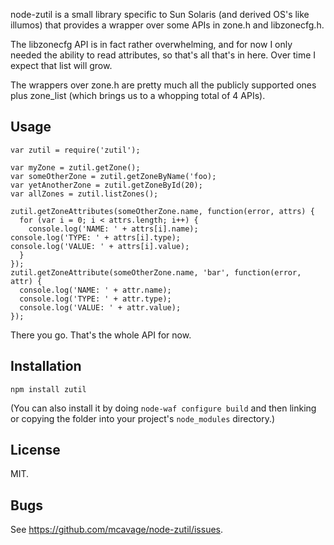 node-zutil is a small library specific to Sun Solaris (and derived OS's like
illumos) that provides a wrapper over some APIs in zone.h and libzonecfg.h.

The libzonecfg API is in fact rather overwhelming, and for now I only needed
the ability to read attributes, so that's all that's in here. Over time I
expect that list will grow.

The wrappers over zone.h are pretty much all the publicly supported ones
plus zone_list (which brings us to a whopping total of 4 APIs).

## Usage

    var zutil = require('zutil');

    var myZone = zutil.getZone();
    var someOtherZone = zutil.getZoneByName('foo);
    var yetAnotherZone = zutil.getZoneById(20);
    var allZones = zutil.listZones();

    zutil.getZoneAttributes(someOtherZone.name, function(error, attrs) {
      for (var i = 0; i < attrs.length; i++) {
        console.log('NAME: ' + attrs[i].name);
	console.log('TYPE: ' + attrs[i].type);
	console.log('VALUE: ' + attrs[i].value);
      }
    });
    zutil.getZoneAttribute(someOtherZone.name, 'bar', function(error, attr) {
      console.log('NAME: ' + attr.name);
      console.log('TYPE: ' + attr.type);
      console.log('VALUE: ' + attr.value);
    });

There you go.  That's the whole API for now.

## Installation

    npm install zutil

(You can also install it by doing `node-waf configure build` and then
linking or copying the folder into your project's `node_modules`
directory.)

## License

MIT.

## Bugs

See <https://github.com/mcavage/node-zutil/issues>.
